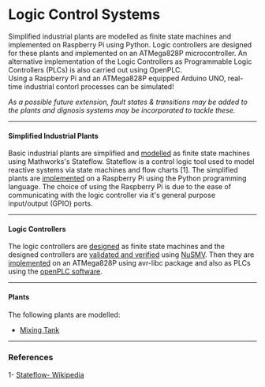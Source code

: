 # Logic Control Systems
Simplified industrial plants are modelled as finite state machines and implemented on Raspberry Pi using Python. Logic controllers are designed for these plants and implemented on an ATMega828P microcontroller. An alternative implementation of the Logic Controllers as Programmable Logic Controllers (PLCs) is also carried out using OpenPLC.  
Using a Raspberry Pi and an ATMega828P equipped Arduino UNO, real-time industrial contorl processes can be simulated!  

_As a possible future extension, fault states & transitions may be added to the plants and dignosis systems may be incorporated to tackle these._  

------------------------------------------------------------------------------------
#### Simplified Industrial Plants
Basic industrial plants are simplified and [modelled](https://github.com/Faaizz/logic_control_systems/tree/master/plants/modelling) as finite state machines using Mathworks's Stateflow. Stateflow is a control logic tool used to model reactive systems via state machines and flow charts [1]. The simplified plants are [implemented](https://github.com/Faaizz/logic_control_systems/tree/master/plants/implementation) on a Raspberry Pi using the Python programming language. 
The choice of using the Raspberry Pi is due to the ease of communicating with the logic controller via it's general purpose input/output (GPIO) ports.  

------------------------------------------------------------------------------------
#### Logic Controllers
The logic controllers are [designed](https://github.com/Faaizz/logic_control_systems/tree/master/controllers/design) as finite state machines and the designed controllers are [validated and verified](https://github.com/Faaizz/logic_control_systems/tree/master/controllers/validation_and_verification) using [NuSMV](http://nusmv.fbk.eu/). Then they are [implemented](https://github.com/Faaizz/logic_control_systems/tree/master/controllers/implementation) on an ATMega828P using avr-libc package and also as PLCs using the [openPLC software](https://www.openplcproject.com/).

------------------------------------------------------------------------------------
#### Plants
The following plants are modelled:  
- [Mixing Tank]()


------------------------------------------------------------------------------------
### References
1- [Stateflow- Wikipedia](https://en.wikipedia.org/wiki/Stateflow)